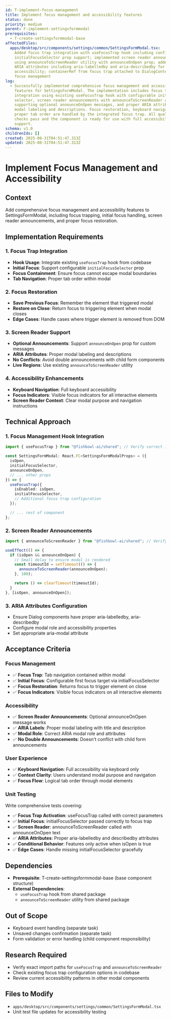 ```yaml
---
id: T-implement-focus-management
title: Implement focus management and accessibility features
status: done
priority: medium
parent: F-implement-settingsformmodal
prerequisites:
  - T-create-settingsformmodal-base
affectedFiles:
  apps/desktop/src/components/settings/common/SettingsFormModal.tsx:
    Added focus trap integration with useFocusTrap hook including configurable
    initialFocusSelector prop support; implemented screen reader announcements
    using announceToScreenReader utility with announceOnOpen prop; added proper
    ARIA attributes including aria-labelledby and aria-describedby for modal
    accessibility; containerRef from focus trap attached to DialogContent for
    focus management
log:
  - Successfully implemented comprehensive focus management and accessibility
    features for SettingsFormModal. The implementation includes focus trap
    integration using existing useFocusTrap hook with configurable initial focus
    selector, screen reader announcements with announceToScreenReader utility
    supporting optional announceOnOpen messages, and proper ARIA attributes for
    modal labeling and descriptions. Focus restoration, keyboard navigation, and
    proper tab order are handled by the integrated focus trap. All quality
    checks pass and the component is ready for use with full accessibility
    support.
schema: v1.0
childrenIds: []
created: 2025-08-31T04:51:47.313Z
updated: 2025-08-31T04:51:47.313Z
---
```


# Implement Focus Management and Accessibility

## Context

Add comprehensive focus management and accessibility features to SettingsFormModal, including focus trapping, initial focus handling, screen reader announcements, and proper focus restoration.

## Implementation Requirements

### 1. Focus Trap Integration

- **Hook Usage**: Integrate existing `useFocusTrap` hook from codebase
- **Initial Focus**: Support configurable `initialFocusSelector` prop
- **Focus Containment**: Ensure focus cannot escape modal boundaries
- **Tab Navigation**: Proper tab order within modal

### 2. Focus Restoration

- **Save Previous Focus**: Remember the element that triggered modal
- **Restore on Close**: Return focus to triggering element when modal closes
- **Edge Cases**: Handle cases where trigger element is removed from DOM

### 3. Screen Reader Support

- **Optional Announcements**: Support `announceOnOpen` prop for custom messages
- **ARIA Attributes**: Proper modal labeling and descriptions
- **No Conflicts**: Avoid double announcements with child form components
- **Live Regions**: Use existing `announceToScreenReader` utility

### 4. Accessibility Enhancements

- **Keyboard Navigation**: Full keyboard accessibility
- **Focus Indicators**: Visible focus indicators for all interactive elements
- **Screen Reader Context**: Clear modal purpose and navigation instructions

## Technical Approach

### 1. Focus Management Hook Integration

```typescript
import { useFocusTrap } from "@fishbowl-ai/shared"; // Verify correct import path

const SettingsFormModal: React.FC<SettingsFormModalProps> = ({
  isOpen,
  initialFocusSelector,
  announceOnOpen,
  // ... other props
}) => {
  useFocusTrap({
    isEnabled: isOpen,
    initialFocusSelector,
    // Additional focus trap configuration
  });

  // ... rest of component
};
```

### 2. Screen Reader Announcements

```typescript
import { announceToScreenReader } from "@fishbowl-ai/shared"; // Verify path

useEffect(() => {
  if (isOpen && announceOnOpen) {
    // Small delay to ensure modal is rendered
    const timeoutId = setTimeout(() => {
      announceToScreenReader(announceOnOpen);
    }, 100);

    return () => clearTimeout(timeoutId);
  }
}, [isOpen, announceOnOpen]);
```

### 3. ARIA Attributes Configuration

- Ensure Dialog components have proper aria-labelledby, aria-describedby
- Configure modal role and accessibility properties
- Set appropriate aria-modal attribute

## Acceptance Criteria

### Focus Management

- ✅ **Focus Trap**: Tab navigation contained within modal
- ✅ **Initial Focus**: Configurable first focus target via initialFocusSelector
- ✅ **Focus Restoration**: Returns focus to trigger element on close
- ✅ **Focus Indicators**: Visible focus indicators on all interactive elements

### Accessibility

- ✅ **Screen Reader Announcements**: Optional announceOnOpen message works
- ✅ **ARIA Labels**: Proper modal labeling with title and description
- ✅ **Modal Role**: Correct ARIA modal role and attributes
- ✅ **No Double Announcements**: Doesn't conflict with child form announcements

### User Experience

- ✅ **Keyboard Navigation**: Full accessibility via keyboard only
- ✅ **Context Clarity**: Users understand modal purpose and navigation
- ✅ **Focus Flow**: Logical tab order through modal elements

### Unit Testing

Write comprehensive tests covering:

- ✅ **Focus Trap Activation**: useFocusTrap called with correct parameters
- ✅ **Initial Focus**: initialFocusSelector passed correctly to focus trap
- ✅ **Screen Reader**: announceToScreenReader called with announceOnOpen text
- ✅ **ARIA Attributes**: Proper aria-labelledby and describedby attributes
- ✅ **Conditional Behavior**: Features only active when isOpen is true
- ✅ **Edge Cases**: Handle missing initialFocusSelector gracefully

## Dependencies

- **Prerequisite**: T-create-settingsformmodal-base (base component structure)
- **External Dependencies**:
  - `useFocusTrap` hook from shared package
  - `announceToScreenReader` utility from shared package

## Out of Scope

- Keyboard event handling (separate task)
- Unsaved changes confirmation (separate task)
- Form validation or error handling (child component responsibility)

## Research Required

- Verify exact import paths for `useFocusTrap` and `announceToScreenReader`
- Check existing focus trap configuration options in codebase
- Review current accessibility patterns in other modal components

## Files to Modify

- `apps/desktop/src/components/settings/common/SettingsFormModal.tsx`
- Unit test file updates for accessibility testing
